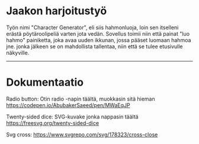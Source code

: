 # Jaakon harjoitustyö

Työn nimi "Character Generator", eli siis hahmonluoja, loin sen itselleni erästä pöytäroolipeliä varten jota vedän.
Sovellus toimii niin että painat "luo hahmo" painiketta, joka avaa uuden ikkunan, jossa pääset luomaan hahmoa jne. jonka jälkeen se on mahdollista tallentaa, niin että se tulee etusivulle näkyville.

---

# Dokumentaatio

Radio button: Otin radio -napin täältä, muokkasin sitä hieman
https://codepen.io/AbubakerSaeed/pen/MWaEqJP

Twenty-sided dice: SVG-kuvake jonka nappasin täältä
https://freesvg.org/twenty-sided-dice

Svg cross: https://www.svgrepo.com/svg/178323/cross-close
